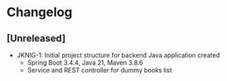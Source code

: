 # Changelog

## [Unreleased]
- JKNIG-1: Initial project structure for backend Java application created
  - Spring Boot 3.4.4, Java 21, Maven 3.8.6
  - Service and REST controller for dummy books list
